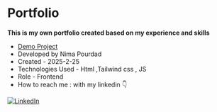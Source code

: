 # Portfolio 
**This is my own portfolio created based on my experience and skills**

- [Demo Project]( https://nima-frontend.github.io/portfolio/)
- Developed by Nima Pourdad
- Created - 2025-2-25
- Technologies Used - Html ,Tailwind css , JS 
- Role - Frontend
- How to reach me : with my linkedin  👇
  
[![LinkedIn](https://img.shields.io/badge/LinkedIn-0077B5?style=for-the-badge&logo=linkedin&logoColor=white)](https://linkedin.com/in/nima-pourdad-b2a5bb331)
